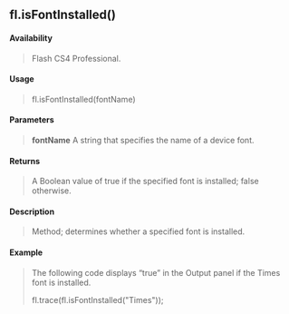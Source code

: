 ## fl.isFontInstalled()

#### Availability

> Flash CS4 Professional.

#### Usage

> fl.isFontInstalled(fontName)

#### Parameters

> **fontName** A string that specifies the name of a device font.

#### Returns

> A Boolean value of true if the specified font is installed; false otherwise.

#### Description

> Method; determines whether a specified font is installed.

#### Example

> The following code displays “true” in the Output panel if the Times font is installed.
>
> fl.trace(fl.isFontInstalled("Times"));
